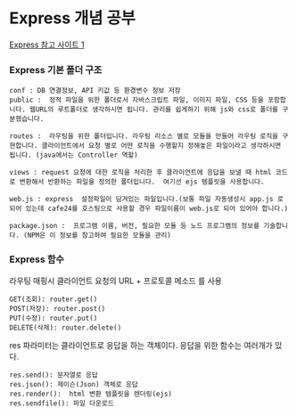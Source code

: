 # Express 개념 공부

[Express 참고 사이트 1](https://junspapa-itdev.tistory.com/7?category=781922)

### Express 기본 폴더 구조
    conf : DB 연결정보, API 키값 등 환경변수 정보 저장
    public :  정적 파일을 위한 폴더로서 자바스크립트 파일, 이미지 파일, CSS 등을 포함합니다. 웹URL의 루트폴더로 생각하시면 됩니다. 관리를 쉽게하기 위해 js와 css로 폴더를 구분했습니다. 

    routes :  라우팅을 위한 폴더입니다. 라우팅 리소스 별로 모듈을 만들어 라우팅 로직을 구현합니다. 클라이언트에서 요청 별로 어떤 로직을 수행할지 정해놓은 파일이라고 생각하시면 됩니다. (java에서는 Controller 역할)

    views : request 요청에 대한 로직을 처리한 후 클라이언트에 응답을 보낼 때 html 코드로 변환해서 반환하는 파일을 정의한 폴더입니다.  여기선 ejs 템플릿을 사용합니다. 

    web.js : express  설정파일이 담겨있는 파일입니다.(보통 파일 자동생성시 app.js 로 되어 있는데 cafe24를 호스팅으로 사용할 경우 파일이름이 web.js로 되어 있어야 합니다.)

    package.json :  프로그램 이름, 버전, 필요한 모듈 등 노드 프로그램의 정보를 기술합니다. (NPM은 이 정보를 참고하여 필요한 모듈을 관리)
    
 ### Express 함수
 라우팅 매핑시 클라이언트 요청의 URL + 프로토콜 메소드 를 사용

    GET(조회): router.get()
    POST(저장): router.post()
    PUT(수정): router.put()
    DELETE(삭제): router.delete()
 

res 파라미터는 클라이언트로 응답을 하는 객체이다. 응답을 위한 함수는 여러개가 있다.

    res.send(): 문자열로 응답
    res.json(): 제이슨(Json) 객체로 응답
    res.render():  html 변환 템플릿을 렌더링(ejs)
    res.sendfile(): 파일 다운로드

